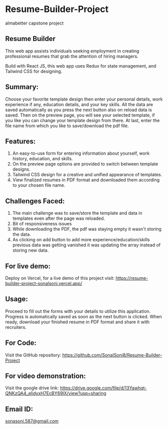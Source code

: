 # Resume-Builder-Project
almabetter capstone project
 
Resume Builder
-----------------------------
This web app assists individuals seeking employment in creating professional resumes that grab the attention of hiring managers. 

Build with React JS, this web app uses Redux for state management, and Tailwind CSS for designing.

Summary:
-----------------------------
Choose your favorite template design then enter your personal details, work experience if any, education details, and your key skills. All the data are saved automatically as you press the next button also on reload data is saved. Then on the preview page, you will see your selected template, if you like you can change your template design from there.
At last, enter the file name from which you like to save/download the pdf file.

Features: 
-----------------------------
1. An easy-to-use form for entering information about yourself, work history, education, and skills.
2. On the preview page options are provided to switch between template designs.
3. Tailwind CSS design for a creative and unified appearance of templates.
4. View finalized resumes in PDF format and downloaded them according to your chosen file name.

Challenges Faced:
-----------------------------
1.  The main challenge was to save/store the template and data in templates even after the page was reloaded.
2. Bit of responsiveness issues
3. While downloading the PDF, the pdf was staying empty it wasn't storing the data.
4. As clicking on add button to add more experience/education/skills previous data was getting vanished it was updating the array instead of storing new data.

For live demo:
-----------------------------
Deploy on Vercel, for a live demo of this project visit: https://resume-builder-project-sonalsoni.vercel.app/

Usage:
-----------------------------
Proceed to fill out the forms with your details to utilize this application. Progress is automatically saved as soon as the next button is clicked. When ready, download your finished resume in PDF format and share it with recruiters.

For Code:
-----------------------------
Visit the GitHub repository: https://github.com/SonalSoni8/Resume-Builder-Project

For video demonstration:
-----------------------------
Visit the google drive link: https://drive.google.com/file/d/13Yawhqt-QNKzQA4_elidyxH7EcBY69lX/view?usp=sharing

Email ID:
-----------------------------
sonasoni.587@gmail.com
